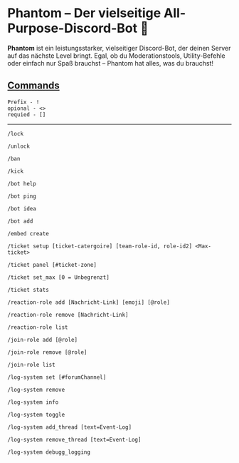 # Phantom – Der vielseitige All-Purpose-Discord-Bot 👻

**Phantom** ist ein leistungsstarker, vielseitiger Discord-Bot, der deinen Server auf das nächste Level bringt. Egal, ob du Moderationstools, Utility-Befehle oder einfach nur Spaß brauchst – Phantom hat alles, was du brauchst!

## [Commands](https://9bezzo.github.io/Phantom-Commands/)


```
Prefix - !
opional - <> 
requied - []
```
---
 
```
/lock
```
```
/unlock
```
```
/ban
```
```
/kick
```
```
/bot help
```
```
/bot ping
```
```
/bot idea
```
```
/bot add
```
```
/embed create
```
```
/ticket setup [ticket-catergoire] [team-role-id, role-id2] <Max-ticket>
```
```
/ticket panel [#ticket-zone]
```
```
/ticket set_max [0 = Unbegrenzt]
```
```
/ticket stats
```
```
/reaction-role add [Nachricht-Link] [emoji] [@role]
```
```
/reaction-role remove [Nachricht-Link]
```
```
/reaction-role list
```
```
/join-role add [@role]
```
```
/join-role remove [@role]
```
```
/join-role list
```
```
/log-system set [#forumChannel]
```
```
/log-system remove
```
```
/log-system info
```
```
/log-system toggle
```
```
/log-system add_thread [text=Event-Log]
```
```
/log-system remove_thread [text=Event-Log]
```
```
/log-system debugg_logging
```
